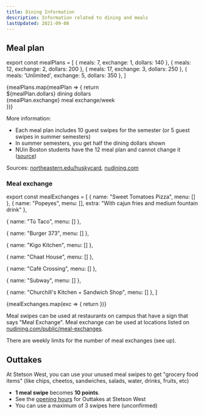 ```yaml
---
title: Dining Information
description: Information related to dining and meals
lastUpdated: 2021-09-08
---
```


## Meal plan

export const mealPlans = [
{ meals: 7, exchange: 1, dollars: 140 },
{ meals: 12, exchange: 2, dollars: 200 },
{ meals: 17, exchange: 3, dollars: 250 },
{ meals: 'Unlimited', exchange: 5, dollars: 350 },
]

<section className="grid gap-base grid-cols-2 md:grid-cols-3">
{mealPlans.map(mealPlan => {
  return <Block key={mealPlan.meals} title={`${mealPlan.meals} meals`}>
    <div>${mealPlan.dollars} dining dollars</div>
    <div>{mealPlan.exchange} meal exchange/week</div>
  </Block>
})}
</section>

More information:

- Each meal plan includes 10 guest swipes for the semester (or 5 guest swipes in summer semesters)
- In summer semesters, you get half the dining dollars shown
- NUin Boston students have the 12 meal plan and cannot change it ([source](https://nuin.northeastern.edu/destinations/boston/housing/))

Sources: [northeastern.edu/huskycard](https://www.northeastern.edu/huskycard/meal-plans/traditional-meal-plan/), [nudining.com](https://nudining.com/public/meal-plans)

### Meal exchange

export const mealExchanges = [
{
name: "Sweet Tomatoes Pizza",
menu: []
},
{
name: "Popeyes",
menu: [],
extra: "With cajun fries and medium fountain drink"
},

{
name: "Tú Taco",
menu: []
},

{
name: "Burger 373",
menu: []
},

{
name: "Kigo Kitchen",
menu: []
},

{
name: "Chaat House",
menu: []
},

{
name: "Café Crossing",
menu: []
},

{
name: "Subway",
menu: []
},

{
name: "Churchill's Kitchen + Sandwich Shop",
menu: []
},
]

<section className="grid gap-base grid-cols-2 md:grid-cols-3">
{mealExchanges.map(exc => {
  return <Block key={exc.name} title={exc.name}>
  </Block>
})}
</section>

Meal swipes can be used at restaurants on campus that have a sign that says "Meal Exchange". Meal exchange can be used at locations listed on [nudining.com/public/meal-exchanges](https://nudining.com/public/meal-exchanges).

There are weekly limits for the number of meal exchanges (see up).

## Outtakes

At Stetson West, you can use your unused meal swipes to get "grocery food items" (like chips, cheetos, sandwiches, salads, water, drinks, fruits, etc)

- **1 meal swipe** becomes **10 points**.
- See the [opening hours](https://nudining.com/public/hours) for Outtakes at Stetson West
- You can use a maximum of 3 swipes here (unconfirmed)
